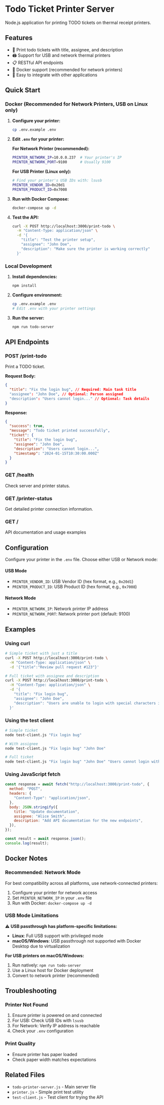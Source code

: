 # Todo Ticket Printer Server

Node.js application for printing TODO tickets on thermal receipt printers.

## Features

- 🎫 Print todo tickets with title, assignee, and description
- 🖨️ Support for USB and network thermal printers
- 📋 RESTful API endpoints
- 🐳 Docker support (recommended for network printers)
- 📱 Easy to integrate with other applications

## Quick Start

### Docker (Recommended for Network Printers, USB on Linux only)

1. **Configure your printer:**

   ```bash
   cp .env.example .env
   ```

2. **Edit `.env` for your printer:**

   **For Network Printer (recommended):**

   ```bash
   PRINTER_NETWORK_IP=10.0.0.237  # Your printer's IP
   PRINTER_NETWORK_PORT=9100      # Usually 9100
   ```

   **For USB Printer (Linux only):**

   ```bash
   # Find your printer's USB IDs with: lsusb
   PRINTER_VENDOR_ID=0x20d1
   PRINTER_PRODUCT_ID=0x7008
   ```

3. **Run with Docker Compose:**

   ```bash
   docker-compose up -d
   ```

4. **Test the API:**
   ```bash
   curl -X POST http://localhost:3000/print-todo \
     -H "Content-Type: application/json" \
     -d '{
       "title": "Test the printer setup",
       "assignee": "John Doe",
       "description": "Make sure the printer is working correctly"
     }'
   ```

### Local Development

1. **Install dependencies:**

   ```bash
   npm install
   ```

2. **Configure environment:**

   ```bash
   cp .env.example .env
   # Edit .env with your printer settings
   ```

3. **Run the server:**
   ```bash
   npm run todo-server
   ```

## API Endpoints

### POST /print-todo

Print a TODO ticket.

**Request Body:**

```json
{
  "title": "Fix the login bug", // Required: Main task title
  "assignee": "John Doe", // Optional: Person assigned
  "description": "Users cannot login..." // Optional: Task details
}
```

**Response:**

```json
{
  "success": true,
  "message": "Todo ticket printed successfully",
  "ticket": {
    "title": "Fix the login bug",
    "assignee": "John Doe",
    "description": "Users cannot login...",
    "timestamp": "2024-01-15T10:30:00.000Z"
  }
}
```

### GET /health

Check server and printer status.

### GET /printer-status

Get detailed printer connection information.

### GET /

API documentation and usage examples

## Configuration

Configure your printer in the `.env` file. Choose either USB or Network mode:

#### USB Mode

- `PRINTER_VENDOR_ID`: USB Vendor ID (hex format, e.g., `0x20d1`)
- `PRINTER_PRODUCT_ID`: USB Product ID (hex format, e.g., `0x7008`)

#### Network Mode

- `PRINTER_NETWORK_IP`: Network printer IP address
- `PRINTER_NETWORK_PORT`: Network printer port (default: 9100)

## Examples

### Using curl

```bash
# Simple ticket with just a title
curl -X POST http://localhost:3000/print-todo \
  -H "Content-Type: application/json" \
  -d '{"title":"Review pull request #123"}'

# Full ticket with assignee and description
curl -X POST http://localhost:3000/print-todo \
  -H "Content-Type: application/json" \
  -d '{
    "title": "Fix login bug",
    "assignee": "John Doe",
    "description": "Users are unable to login with special characters in their passwords"
  }'
```

### Using the test client

```bash
# Simple ticket
node test-client.js "Fix login bug"

# With assignee
node test-client.js "Fix login bug" "John Doe"

# Full ticket
node test-client.js "Fix login bug" "John Doe" "Users cannot login with special chars"
```

### Using JavaScript fetch

```javascript
const response = await fetch("http://localhost:3000/print-todo", {
  method: "POST",
  headers: {
    "Content-Type": "application/json",
  },
  body: JSON.stringify({
    title: "Update documentation",
    assignee: "Alice Smith",
    description: "Add API documentation for the new endpoints",
  }),
});

const result = await response.json();
console.log(result);
```

## Docker Notes

### Recommended: Network Mode

For best compatibility across all platforms, use network-connected printers:

1. Configure your printer for network access
2. Set `PRINTER_NETWORK_IP` in your `.env` file
3. Run with Docker: `docker-compose up -d`

### USB Mode Limitations

⚠️ **USB passthrough has platform-specific limitations:**

- **Linux**: Full USB support with privileged mode
- **macOS/Windows**: USB passthrough not supported with Docker Desktop due to virtualization

**For USB printers on macOS/Windows:**

1. Run natively: `npm run todo-server`
2. Use a Linux host for Docker deployment
3. Convert to network printer (recommended)

## Troubleshooting

### Printer Not Found

1. Ensure printer is powered on and connected
2. For USB: Check USB IDs with `lsusb`
3. For Network: Verify IP address is reachable
4. Check your `.env` configuration

### Print Quality

- Ensure printer has paper loaded
- Check paper width matches expectations

## Related Files

- `todo-printer-server.js` - Main server file
- `printer.js` - Simple print test utility
- `test-client.js` - Test client for trying the API
